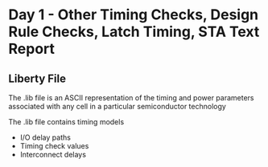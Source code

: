 # Day 1 - Other Timing Checks, Design Rule Checks, Latch Timing, STA Text Report

## Liberty File
The .lib file is an ASCII representation of the timing and power parameters associated with any cell in a particular semiconductor technology

The .lib file contains timing models
- I/O delay paths
- Timing check values
- Interconnect delays





